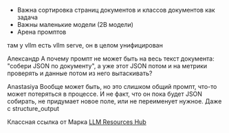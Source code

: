 * Важна сортировка страниц документов и классов документов как задача
* Важны маленькие модели (2B модели)
* Арена промптов

там у vllm есть vllm serve, он в целом унифицирован

Александр
А почему промпт не может быть на весь текст документа: "собери JSON по документу", а уже этот JSON потом и на метрики проверять и данные потом из него вытаскивать?

Anastasiya
Вообще может быть, но это слишком общий промпт, что-то может потеряться в процессе. И не факт, что он пока будет JSON собирать, не придумает новое поле, или не переименует нужное. Даже с structure_output


Классная ссылка от Марка
[LLM Resources Hub](https://llmresourceshub.vercel.app/)



